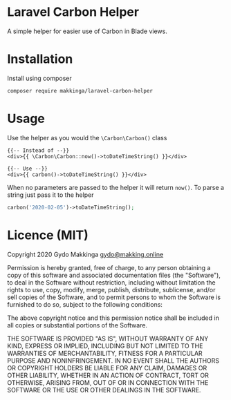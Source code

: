 # Laravel Carbon Helper

A simple helper for easier use of Carbon in Blade views.

# Installation

Install using composer

```bash
composer require makkinga/laravel-carbon-helper
```

# Usage

Use the helper as you would the `\Carbon\Carbon()` class

```blade
{{-- Instead of --}}
<div>{{ \Carbon\Carbon::now()->toDateTimeString() }}</div>

{{-- Use --}}
<div>{{ carbon()->toDateTimeString() }}</div>
```

When no parameters are passed to the helper it will return `now()`.
To parse a string just pass it to the helper

```php
carbon('2020-02-05')->toDateTimeString();
```

# Licence (MIT)

Copyright 2020 Gydo Makkinga <gydo@makking.online>

Permission is hereby granted, free of charge, to any person obtaining a copy of this software and associated documentation files (the "Software"), to deal in the Software without restriction, including without limitation the rights to use, copy, modify, merge, publish, distribute, sublicense, and/or sell copies of the Software, and to permit persons to whom the Software is furnished to do so, subject to the following conditions:

The above copyright notice and this permission notice shall be included in all copies or substantial portions of the Software.

THE SOFTWARE IS PROVIDED "AS IS", WITHOUT WARRANTY OF ANY KIND, EXPRESS OR IMPLIED, INCLUDING BUT NOT LIMITED TO THE WARRANTIES OF MERCHANTABILITY, FITNESS FOR A PARTICULAR PURPOSE AND NONINFRINGEMENT. IN NO EVENT SHALL THE AUTHORS OR COPYRIGHT HOLDERS BE LIABLE FOR ANY CLAIM, DAMAGES OR OTHER LIABILITY, WHETHER IN AN ACTION OF CONTRACT, TORT OR OTHERWISE, ARISING FROM, OUT OF OR IN CONNECTION WITH THE SOFTWARE OR THE USE OR OTHER DEALINGS IN THE SOFTWARE.